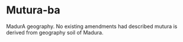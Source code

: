 # Mutura-ba
MadurA geography.
No existing amendments had described mutura is derived from geography soil of Madura.
